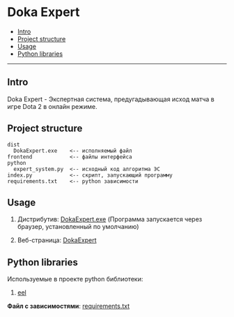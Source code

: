 # Doka Expert


- <a href="#intro">Intro</a>
- <a href="#structure">Project structure</a>
- <a href="#usage">Usage</a>
- <a href="#libraries">Python libraries</a>

---


## <a name="intro"></a> Intro

Doka Expert - Экспертная система, предугадывающая исход матча в игре Dota 2 в онлайн режиме.


## <a name="structure"></a> Project structure

```
dist  
  DokaExpert.exe    <-- исполняемый файл 
frontend            <-- файлы интерфейса
python
  expert_system.py  <-- исходный код алгоритма ЭС 
index.py            <-- скрипт, запускающий программу
requirements.txt    <-- python зависимости
```


## <a name="usage"></a> Usage

1. Дистрибутив: [DokaExpert.exe](./dist/DokaExpert.exe)  (Программа запускается через браузер, установленный по умолчанию)

2. Веб-страница: [DokaExpert](https://ilunity.github.io/4-Lab/)


## <a name="libraries"></a> Python libraries   

Используемые в проекте python библиотеки:
1. [eel](https://github.com/ChrisKnott/Eel)

__Файл с зависимостями__: [requirements.txt](./requirements.txt)
